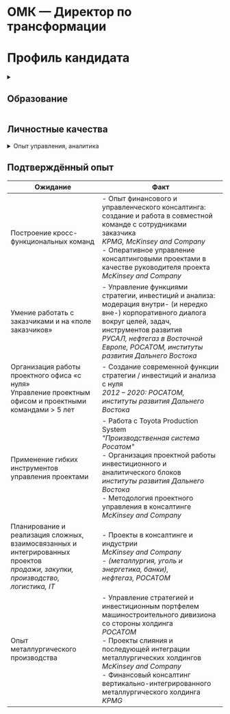 # ОМК — Директор по трансформации

# Профиль кандидата

<details>

<summary>

  ##  Образование
</summary>

| **Ожидание**| **Факт**                                                                                                                                                  |
| ------------------- | --------------------------------------------------------------------------------------------------------------------------------------------------------- |
| экономика и финансы | - MBA от **INSEAD**,<br>    *ведущей международной бизнес-школы*<br>- Магистратура международных отношений **МГИМО**<br>    *специальность — политология* |
| математика / физика | - Диплом инженера-физика от **МИФИ**,<br>    *специальность — ядерная физика*                                                                             |
</details>

##  Личностные качества
<details>
<summary>
  Опыт управления, аналитика
</summary>

| **Ожидание**                                                  | **Факт**                                                                                                                                                                                                                                         |
| ------------------------------------------------------------- | ------------------------------------------------------------------------------------------------------------------------------------------------------------------------------------------------------------------------------------------------ |
| Лидерская позиция                                             | Руководитель функций стратегии, инвестиций и анализа крупных производственных предприятий и холдингов с 2008 года                                                                                                                                |
| Нацеленность на результат<br> Высокий уровень самоорганизации | - Опыт проектной работы со стороны консалтинга…<br>    *2000 – 2007: KPMG, McKinsey and Company*<br>- …и со стороны бизнеса / государства<br>    *2008 – 2020: РУСАЛ, нефтегаз в Восточной Европе, РОСАТОМ, институты развития Дальнего Востока* |
| Высокие аналитические способности                             | - Опыт управленческого консультирования<br>    *McKinsey and Company*<br>- Многолетний опыт работы с инструментами обработки данных<br>    *Power BI, R, облачные вычисления (от Google, Yandex и т. д.)*                                        |
</details>

##  Подтверждённый опыт
| **Ожидание**                                                                                                                     | **Факт**                                                                                                                                                                                                                                                                                                                      |
| -------------------------------------------------------------------------------------------------------------------------------- | ----------------------------------------------------------------------------------------------------------------------------------------------------------------------------------------------------------------------------------------------------------------------------------------------------------------------------- |
| Построение кросс-функциональных команд                                                                                           | - Опыт финансового и управленческого консалтинга: создание и работа в совместной команде с сотрудниками заказчика<br>    *KPMG, McKinsey and Company*<br>- Оперативное управление консалтинговыми проектами в качестве руководителя проекта<br>    *McKinsey and Company*                                                     |
| Умение работать с заказчиками и на «поле заказчиков»                                                                             | - Управление функциями стратегии, инвестиций и анализа: модерация внутри- (и нередко вне-) корпоративного диалога вокруг целей, задач, инструментов развития<br>    *РУСАЛ, нефтегаз в Восточной Европе, РОСАТОМ, институты развития Дальнего Востока*                                                                        |
| Организация работы проектного офиса «с нуля»<br> Управление проектным офисом и проектными командами > 5 лет                      | - Создание современной функции стратегии / инвестиций и анализа с нуля<br>    *2012 – 2020: РОСАТОМ, институты развития Дальнего Востока*                                                                                                                                                                                     |
| Применение гибких инструментов управления проектами                                                                              | - Работа с Toyota Production System<br>    *"Производственная система Росатом"*<br>- Организация проектной работы инвестиционного и аналитического блоков<br>    *институты развития Дальнего Востока*<br>- Методология проектного управления в консалтинге<br>    *McKinsey and Company*                                     |
| Планирование и реализация сложных, взаимосвязанных и интегрированных проектов<br>*продажи, закупки, производство, логистика, IT* | - Проекты в консалтинге и индустрии<br>    *McKinsey and Company*<br>- *(металлургия, уголь и энергетика, банки),*<br>    *нефтегаз, РОСАТОМ*                                                                                                                                                                                 |
| Опыт металлургического производства                                                                                              | - Управление стратегией и инвестиционным портфелем машиностроительного дивизиона со стороны холдинга<br>    *РОСАТОМ*<br>- Проекты слияния и последующей интеграции металлургических холдингов<br>    *McKinsey and Company*<br>- Финансовый консалтинг вертикально-интегрированного металлургического холдинга<br>    *KPMG* |


